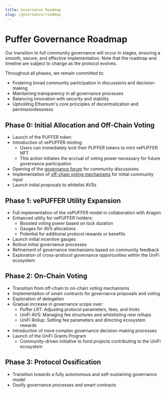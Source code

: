 ```yaml
---
title: Governance Roadmap
slug: /governance/roadmap
---
```


# Puffer Governance Roadmap

Our transition to full community governance will occur in stages, ensuring a smooth, secure, and effective implementation. Note that the roadmap and timeline are subject to change as the protocol evolves.

Throughout all phases, we remain committed to:
- Fostering broad community participation in discussions and decision-making
- Maintaining transparency in all governance processes
- Balancing innovation with security and stability
- Upholding Ethereum's core principles of decentralization and permissionlessness

## Phase 0: Initial Allocation and Off-Chain Voting

- Launch of the PUFFER token
- Introduction of vePUFFER minting
  - Users can immediately lock their PUFFER tokens to mint vePUFFER NFT
  - This action initiates the accrual of voting power necessary for future governance participation
- Opening of the [governance forum](https://governance.puffer.fi) for community discussions
- Implementation of [off-chain voting mechanisms](https://vote.puffer.fi) for initial community input
- Launch initial proposals to whitelist AVSs

## Phase 1: vePUFFER Utility Expansion

- Full implementation of the vePUFFER model in collaboration with Aragon
- Enhanced utility for vePUFFER holders:
  - Boosted voting power based on lock duration
  - Gauges for AVS allocations
  - Potential for additional protocol rewards or benefits
- Launch initial incentive gauges
- Rollout initial governance processes
- Refinement of governance mechanisms based on community feedback
- Exploration of cross-protocol governance opportunities within the UniFi ecosystem

## Phase 2: On-Chain Voting

- Transition from off-chain to on-chain voting mechanisms
- Implementation of smart contracts for governance proposals and voting
- Exploration of delegation
- Gradual increase in governance scope over:
  - Puffer LRT: Adjusting protocol parameters, fees, and limits
  - UniFi AVS: Managing fee structures and whitelisting new rollups
  - UniFi Rollup: Setting fee parameters and directing ecosystem rewards
- Introduction of more complex governance decision-making processes
- Launch of the UniFi Grants Program
  - Community-driven initiative to fund projects contributing to the UniFi ecosystem 

## Phase 3: Protocol Ossification
- Transition towards a fully autonomous and self-sustaining governance model
- Ossify governance processes and smart contracts